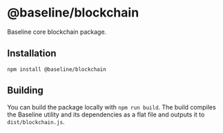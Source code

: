 # @baseline/blockchain

Baseline core blockchain package.

## Installation

`npm install @baseline/blockchain`

## Building

You can build the package locally with `npm run build`. The build compiles the Baseline utility and its dependencies as a flat file and outputs it to `dist/blockchain.js`.
